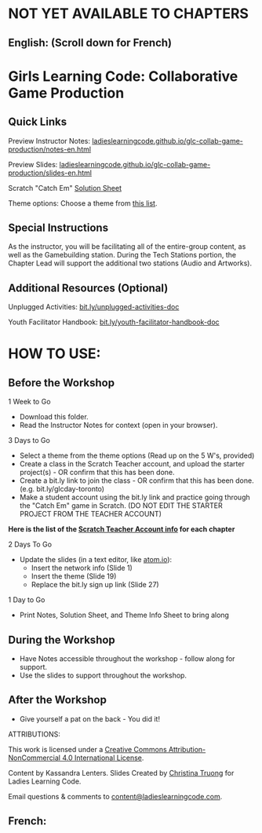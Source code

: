 # NOT YET AVAILABLE TO CHAPTERS

## English: (Scroll down for French)

# Girls Learning Code: Collaborative Game Production

## Quick Links

Preview Instructor Notes: <a href="https://ladieslearningcode.github.io/glc-collab-game-production/notes-en.html">ladieslearningcode.github.io/glc-collab-game-production/notes-en.html</a>

Preview Slides: <a href="https://ladieslearningcode.github.io/glc-collab-game-production/slides-en.html">ladieslearningcode.github.io/glc-collab-game-production/slides-en.html</a>

Scratch "Catch Em" <a href="https://drive.google.com/open?id=1AQNH-EQUEVi8GGe_lpqPpLaNOU2F5Rx0u0srs5nB-k0">Solution Sheet</a>

Theme options: Choose a theme from <a href="https://docs.google.com/document/d/1ENnFpzsV9gF_p4pmUxKl8xwXtrun50LEUObcS0XkoxU/edit?usp=sharing">this list</a>.

## Special Instructions

As the instructor, you will be facilitating all of the entire-group content, as well as the Gamebuilding station. During the Tech Stations portion, the Chapter Lead will support the additional two stations (Audio and Artworks).

## Additional Resources (Optional)

Unplugged Activities: <a href="http://bit.ly/unplugged-activities-doc">bit.ly/unplugged-activities-doc</a>

Youth Facilitator Handbook: <a href="http://bit.ly/youth-facilitator-handbook-doc">bit.ly/youth-facilitator-handbook-doc</a>


# HOW TO USE:
## Before the Workshop
1 Week to Go

* Download this folder.
* Read the Instructor Notes for context (open in your browser).

3 Days to Go

* Select a theme from the theme options (Read up on the 5 W's, provided)
* Create a class in the Scratch Teacher account, and upload the starter project(s) - OR confirm that this has been done.
* Create a bit.ly link to join the class - OR confirm that this has been done. (e.g. bit.ly/glcday-toronto)
* Make a student account using the bit.ly link and practice going through the "Catch Em" game in Scratch. (DO NOT EDIT THE STARTER PROJECT FROM THE TEACHER ACCOUNT)

<strong>Here is the list of the <a href="https://docs.google.com/document/d/1eLUxo_fwtSpqbp5XuUpKyT_fDkXoHhWtVr02K-CTrwo/edit?usp=sharing">Scratch Teacher Account info</a> for each chapter </strong>

2 Days To Go

* Update the slides (in a text editor, like <a href="https://atom.io/">atom.io</a>):
    * Insert the network info (Slide 1)
    * Insert the theme (Slide 19)
    * Replace the bit.ly sign up link (Slide 27)

1 Day to Go

* Print Notes, Solution Sheet, and Theme Info Sheet to bring along

## During the Workshop
* Have Notes accessible throughout the workshop - follow along for support.
* Use the slides to support throughout the workshop.

## After the Workshop
* Give yourself a pat on the back - You did it!


ATTRIBUTIONS:

This work is licensed under a <a rel="license" href="http://creativecommons.org/licenses/by-nc/4.0/">Creative Commons Attribution-NonCommercial 4.0 International License</a>.

Content by Kassandra Lenters. Slides Created by [Christina Truong](http://twitter.com/christinatruong) for Ladies Learning Code.

Email questions & comments to <content@ladieslearningcode.com>.

## French:
